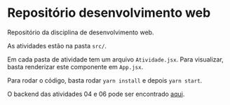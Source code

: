 # Repositório desenvolvimento web

Repositório da disciplina de desenvolvimento web.

As atividades estão na pasta `src/`.

Em cada pasta de atividade tem um arquivo `Atividade.jsx`. Para visualizar, basta renderizar este componente em `App.jsx`.

Para rodar o código, basta rodar `yarn install` e depois `yarn start`.

O backend das atividades 04 e 06 pode ser encontrado [aqui](https://github.com/gabrielmaia2/crud-atividade-04).

